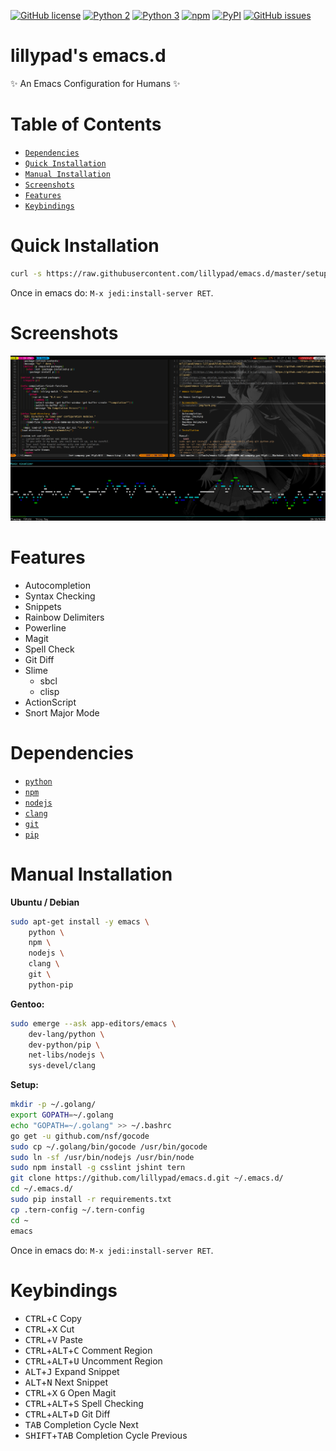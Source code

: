 [![GitHub license](https://img.shields.io/github/license/lillypad/emacs-lillypad.svg)](https://github.com/lillypad/emacs-lillypad/blob/master/LICENSE)
[![Python 2](https://img.shields.io/badge/Python-2-brightgreen.svg)](https://github.com/lillypad/emacs-lillypad/)
[![Python 3](https://img.shields.io/badge/Python-3-brightgreen.svg)](https://github.com/lillypad/emacs-lillypad/)
[![npm](https://img.shields.io/npm/v/npm.svg)]()
[![PyPI](https://img.shields.io/pypi/v/nine.svg)]()
[![GitHub issues](https://img.shields.io/github/issues/lillypad/emacs.d.svg)](https://github.com/lillypad/emacs.d/issues)

# lillypad's emacs.d

:sparkles: An Emacs Configuration for Humans :sparkles:

# Table of Contents
- [`Dependencies`](#dependencies)
- [`Quick Installation`](#quick-installation)
- [`Manual Installation`](#manual-installation)
- [`Screenshots`](#screenshots)
- [`Features`](#features)
- [`Keybindings`](#keybindings)


# Quick Installation
```bash
curl -s https://raw.githubusercontent.com/lillypad/emacs.d/master/setup.sh | bash
```

Once in emacs do: `M-x jedi:install-server RET`.

# Screenshots
![Screenshot](img/emacs-lillypad.png)

# Features
- Autocompletion
- Syntax Checking
- Snippets
- Rainbow Delimiters
- Powerline
- Magit
- Spell Check
- Git Diff
- Slime
  - sbcl
  - clisp
- ActionScript
- Snort Major Mode

# Dependencies
- [`python`](https://www.python.org/)
- [`npm`](https://www.npmjs.com/)
- [`nodejs`](https://nodejs.org/en/)
- [`clang`](https://clang.llvm.org/get_started.html)
- [`git`](https://git-scm.com/documentation)
- [`pip`](https://pip.pypa.io/en/stable/)

# Manual Installation

__Ubuntu / Debian__
```bash
sudo apt-get install -y emacs \
    python \
    npm \
    nodejs \
    clang \
    git \
    python-pip
```

__Gentoo:__
```bash
sudo emerge --ask app-editors/emacs \
    dev-lang/python \
    dev-python/pip \
    net-libs/nodejs \
    sys-devel/clang
```

__Setup:__
```bash
mkdir -p ~/.golang/
export GOPATH=~/.golang
echo "GOPATH=~/.golang" >> ~/.bashrc
go get -u github.com/nsf/gocode
sudo cp ~/.golang/bin/gocode /usr/bin/gocode
sudo ln -sf /usr/bin/nodejs /usr/bin/node
sudo npm install -g csslint jshint tern
git clone https://github.com/lillypad/emacs.d.git ~/.emacs.d/
cd ~/.emacs.d/
sudo pip install -r requirements.txt
cp .tern-config ~/.tern-config
cd ~
emacs
```

Once in emacs do: `M-x jedi:install-server RET`.

# Keybindings
- <kbd>CTRL</kbd>+<kbd>C</kbd> Copy
- <kbd>CTRL</kbd>+<kbd>X</kbd> Cut
- <kbd>CTRL</kbd>+<kbd>V</kbd> Paste
- <kbd>CTRL</kbd>+<kbd>ALT</kbd>+<kbd>C</kbd> Comment Region
- <kbd>CTRL</kbd>+<kbd>ALT</kbd>+<kbd>U</kbd> Uncomment Region
- <kbd>ALT</kbd>+<kbd>J</kbd> Expand Snippet
- <kbd>ALT</kbd>+<kbd>N</kbd> Next Snippet
- <kbd>CTRL</kbd>+<kbd>X</kbd> <kbd>G</kbd> Open Magit
- <kbd>CTRL</kbd>+<kbd>ALT</kbd>+<kbd>S</kbd> Spell Checking
- <kbd>CTRL</kbd>+<kbd>ALT</kbd>+<kbd>D</kbd> Git Diff
- <kbd>TAB</kbd> Completion Cycle Next
- <kbd>SHIFT</kbd>+<kbd>TAB</kbd> Completion Cycle Previous
